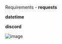 Requirements -
**requests**

**datetime**

**discord**


![image](https://user-images.githubusercontent.com/72534647/225397117-ed773b01-4c58-4565-b2da-6f6e49c3bbab.png)
